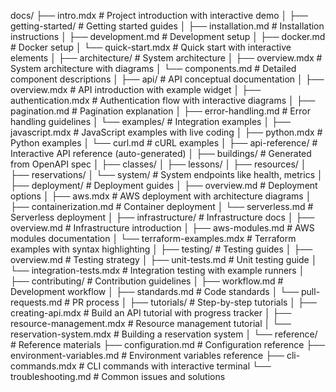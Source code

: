 docs/
├── intro.mdx                        # Project introduction with interactive demo
│
├── getting-started/                 # Getting started guides
│   ├── installation.md              # Installation instructions
│   ├── development.md               # Development setup
│   ├── docker.md                    # Docker setup
│   └── quick-start.mdx              # Quick start with interactive elements
│
├── architecture/                    # System architecture
│   ├── overview.mdx                 # System architecture with diagrams
│   └── components.md                # Detailed component descriptions
│
├── api/                             # API conceptual documentation
│   ├── overview.mdx                 # API introduction with example widget
│   ├── authentication.mdx           # Authentication flow with interactive diagrams
│   ├── pagination.md                # Pagination explanation
│   ├── error-handling.md            # Error handling guidelines
│   └── examples/                    # Integration examples
│       ├── javascript.mdx           # JavaScript examples with live coding
│       ├── python.mdx               # Python examples
│       └── curl.md                  # cURL examples
│
├── api-reference/                   # Interactive API reference (auto-generated)
│   ├── buildings/                   # Generated from OpenAPI spec
│   ├── classes/
│   ├── lessons/
│   ├── resources/
│   ├── reservations/
│   └── system/                      # System endpoints like health, metrics
│
├── deployment/                      # Deployment guides
│   ├── overview.md                  # Deployment options
│   ├── aws.mdx                      # AWS deployment with architecture diagrams
│   ├── containerization.md          # Container deployment
│   └── serverless.md                # Serverless deployment
│
├── infrastructure/                  # Infrastructure docs
│   ├── overview.md                  # Infrastructure introduction
│   ├── aws-modules.md               # AWS modules documentation
│   └── terraform-examples.mdx       # Terraform examples with syntax highlighting
│
├── testing/                         # Testing guides
│   ├── overview.md                  # Testing strategy
│   ├── unit-tests.md                # Unit testing guide
│   └── integration-tests.mdx        # Integration testing with example runners
│
├── contributing/                    # Contribution guidelines
│   ├── workflow.md                  # Development workflow
│   ├── standards.md                 # Code standards
│   └── pull-requests.md             # PR process
│
├── tutorials/                       # Step-by-step tutorials
│   ├── creating-api.mdx             # Build an API tutorial with progress tracker
│   ├── resource-management.mdx      # Resource management tutorial
│   └── reservation-system.mdx       # Building a reservation system
│
└── reference/                       # Reference materials
    ├── configuration.md             # Configuration reference
    ├── environment-variables.md     # Environment variables reference
    ├── cli-commands.mdx             # CLI commands with interactive terminal
    └── troubleshooting.md           # Common issues and solutions
